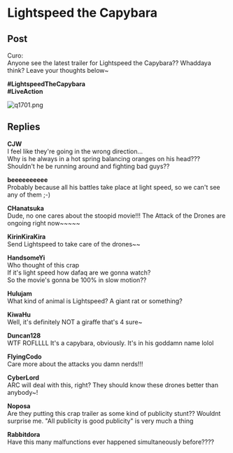 # Lightspeed the Capybara
## Post
Curo:<br>
Anyone see the latest trailer for Lightspeed the Capybara?? Whaddaya think? Leave your thoughts below~

**\#LightspeedTheCapybara**<br>
**\#LiveAction**

![q1701.png](/attachments/q1701.png)
## Replies
**CJW**<br>
I feel like they're going in the wrong direction... <br>
Why is he always in a hot spring balancing oranges on his head??? <br>
Shouldn't he be running around and fighting bad guys??

**beeeeeeeeee**<br>
Probably because all his battles take place at light speed, so we can't see any of them ;-)

**CHanatsuka**<br>
Dude, no one cares about the stoopid movie!!! The Attack of the Drones are ongoing right now~~~~~

**KirinKiraKira**<br>
Send Lightspeed to take care of the drones~~

**HandsomeYi**<br>
Who thought of this crap <br>
If it's light speed how dafaq are we gonna watch? <br>
So the movie's gonna be 100% in slow motion??

**Hulujam**<br>
What kind of animal is Lightspeed? A giant rat or something?

**KiwaHu**<br>
Well, it's definitely NOT a giraffe that's 4 sure~

**Duncan128**<br>
WTF ROFLLLL It's a capybara, obviously. It's in his goddamn name lolol

**FlyingCodo**<br>
Care more about the attacks you damn nerds!!!

**CyberLord**<br>
ARC will deal with this, right? They should know these drones better than anybody~!

**Noposa**<br>
Are they putting this crap trailer as some kind of publicity stunt?? Wouldnt surprise me. "All publicity is good publicity" is very much a thing

**Rabbitdora**<br>
Have this many malfunctions ever happened simultaneously before????

